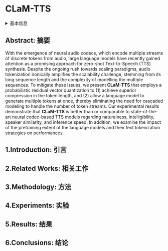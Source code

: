# CLaM-TTS

<details>
<summary>基本信息</summary>

- 标题: "CLaM-TTS: Improving Neural Codec Language Modeling for Zero-Shot Text-to-Speech"
- 作者:
  - 01 Jaehyeon Kim
  - 02 Keon Lee
  - 03 Seungjun Chung
  - 04 Jaewoong Cho
- 链接:
  - [ArXiv](https://arxiv.org/abs/2404.02781)
  - [Publication](https://openreview.net/forum?id=ofzeypWosV)
  - [Github]()
  - [Demo](https://clam-tts.github.io)
- 文件:
  - [ArXiv](_PDF/2404.02781v1__CLaM-TTS__Improving_Neural_Codec_Language_Modeling_for_Zero-Shot_Text-to-Speech.pdf)
  - [Publication](_PDF/2404.02781p0__CLaM-TTS__ICLR2024.pdf)

</details>

## Abstract: 摘要

With the emergence of neural audio codecs, which encode multiple streams of discrete tokens from audio, large language models have recently gained attention as a promising approach for zero-shot Text-to-Speech (TTS) synthesis.
Despite the ongoing rush towards scaling paradigms, audio tokenization ironically amplifies the scalability challenge, stemming from its long sequence length and the complexity of modelling the multiple sequences.
To mitigate these issues, we present **CLaM-TTS** that employs a probabilistic residual vector quantization to (1) achieve superior compression in the token length, and (2) allow a language model to generate multiple tokens at once, thereby eliminating the need for cascaded modeling to handle the number of token streams.
Our experimental results demonstrate that **CLaM-TTS** is better than or comparable to state-of-the-art neural codec-based TTS models regarding naturalness, intelligibility, speaker similarity, and inference speed.
In addition, we examine the impact of the pretraining extent of the language models and their text tokenization strategies on performances.

## 1.Introduction: 引言

## 2.Related Works: 相关工作

## 3.Methodology: 方法

## 4.Experiments: 实验

## 5.Results: 结果

## 6.Conclusions: 结论